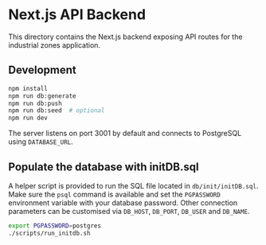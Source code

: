 # Next.js API Backend

This directory contains the Next.js backend exposing API routes for the industrial zones application.

## Development

```bash
npm install
npm run db:generate
npm run db:push
npm run db:seed  # optional
npm run dev
```

The server listens on port 3001 by default and connects to PostgreSQL using `DATABASE_URL`.

## Populate the database with initDB.sql

A helper script is provided to run the SQL file located in `db/init/initDB.sql`.
Make sure the `psql` command is available and set the `PGPASSWORD` environment
variable with your database password. Other connection parameters can be
customised via `DB_HOST`, `DB_PORT`, `DB_USER` and `DB_NAME`.

```bash
export PGPASSWORD=postgres
./scripts/run_initdb.sh
```

